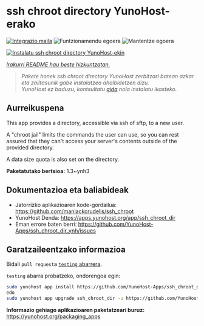 <!--
Ohart ongi: README hau automatikoki sortu da <https://github.com/YunoHost/apps/tree/master/tools/readme_generator>ri esker
EZ editatu eskuz.
-->

# ssh chroot directory YunoHost-erako

[![Integrazio maila](https://dash.yunohost.org/integration/ssh_chroot_dir.svg)](https://dash.yunohost.org/appci/app/ssh_chroot_dir) ![Funtzionamendu egoera](https://ci-apps.yunohost.org/ci/badges/ssh_chroot_dir.status.svg) ![Mantentze egoera](https://ci-apps.yunohost.org/ci/badges/ssh_chroot_dir.maintain.svg)

[![Instalatu ssh chroot directory YunoHost-ekin](https://install-app.yunohost.org/install-with-yunohost.svg)](https://install-app.yunohost.org/?app=ssh_chroot_dir)

*[Irakurri README hau beste hizkuntzatan.](./ALL_README.md)*

> *Pakete honek ssh chroot directory YunoHost zerbitzari batean azkar eta zailtasunik gabe instalatzea ahalbidetzen dizu.*  
> *YunoHost ez baduzu, kontsultatu [gida](https://yunohost.org/install) nola instalatu ikasteko.*

## Aurreikuspena

This app provides a directory, accessible via ssh of sftp, to a new user.

A "chroot jail" limits the commands the user can use, so you can rest assured that
they can't access your server's contents outside of the provided directory.

A data size quota is also set on the directory.


**Paketatutako bertsioa:** 1.3~ynh3
## Dokumentazioa eta baliabideak

- Jatorrizko aplikazioaren kode-gordailua: <https://github.com/maniackcrudelis/ssh_chroot>
- YunoHost Denda: <https://apps.yunohost.org/app/ssh_chroot_dir>
- Eman errore baten berri: <https://github.com/YunoHost-Apps/ssh_chroot_dir_ynh/issues>

## Garatzaileentzako informazioa

Bidali `pull request`a [`testing` abarrera](https://github.com/YunoHost-Apps/ssh_chroot_dir_ynh/tree/testing).

`testing` abarra probatzeko, ondorengoa egin:

```bash
sudo yunohost app install https://github.com/YunoHost-Apps/ssh_chroot_dir_ynh/tree/testing --debug
edo
sudo yunohost app upgrade ssh_chroot_dir -u https://github.com/YunoHost-Apps/ssh_chroot_dir_ynh/tree/testing --debug
```

**Informazio gehiago aplikazioaren paketatzeari buruz:** <https://yunohost.org/packaging_apps>
